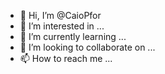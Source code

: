- 👋 Hi, I’m @CaioPfor
- 👀 I’m interested in ...
- 🌱 I’m currently learning ...
- 💞️ I’m looking to collaborate on ...
- 📫 How to reach me ...

<!---
CaioPfor/CaioPfor is a ✨ special ✨ repository because its `README.md` (this file) appears on your GitHub profile.
You can click the Preview link to take a look at your changes.
--->
